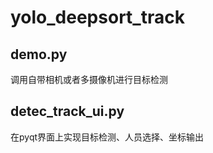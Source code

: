 # yolo_deepsort_track

## demo.py
调用自带相机或者多摄像机进行目标检测


## detec_track_ui.py
在pyqt界面上实现目标检测、人员选择、坐标输出
